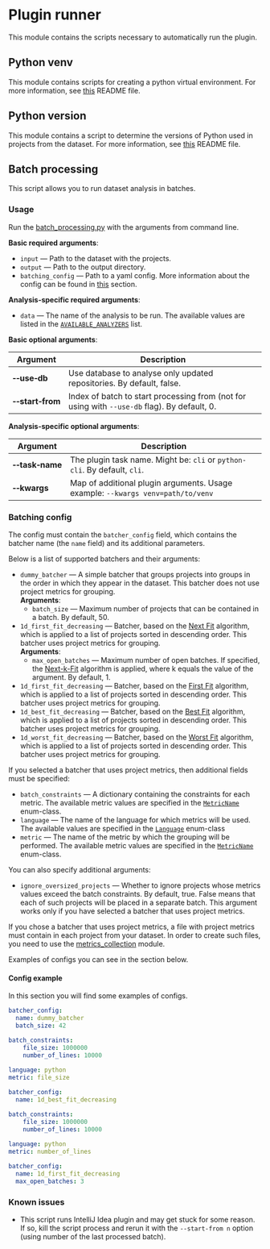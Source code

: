 # Plugin runner

This module contains the scripts necessary to automatically run the plugin.

## Python venv

This module contains scripts for creating a python virtual environment.
For more information, see [this](python_venv/README.md) README file.

## Python version

This module contains a script to determine the versions of Python used in projects from the dataset.
For more information, see [this](python_version/README.md) README file.

## Batch processing

This script allows you to run dataset analysis in batches.

### Usage

Run the [batch_processing.py](batch_processing.py) with the arguments from command line.

**Basic required arguments**:

- `input` — Path to the dataset with the projects.
- `output` — Path to the output directory.
- `batching_config` — Path to a yaml config. More information about the config can be found in [this](#batching-config)
  section.

**Analysis-specific required arguments**:

- `data` — The name of the analysis to be run. The available values are listed in
  the [`AVAILABLE_ANALYZERS`](analyzers.py) list.

**Basic optional arguments**:

| Argument                           | Description                                                                                  |
|------------------------------------|----------------------------------------------------------------------------------------------|
| **&#8209;&#8209;use&#8209;db**     | Use database to analyse only updated repositories. By default, false.                        |
| **&#8209;&#8209;start&#8209;from** | Index of batch to start processing from (not for using with `--use-db` flag). By default, 0. |

**Analysis-specific optional arguments**:

| Argument                          | Description                                                                     |
|-----------------------------------|---------------------------------------------------------------------------------|
| **&#8209;&#8209;task&#8209;name** | The plugin task name. Might be: `cli` or `python-cli`. By default, `cli`.       |
| **&#8209;&#8209;kwargs**          | Map of additional plugin arguments. Usage example: `--kwargs venv=path/to/venv` |

### Batching config

The config must contain the `batcher_config` field, which contains the batcher name (the `name` field) and its
additional parameters.

Below is a list of supported batchers and their arguments:

- `dummy_batcher` — A simple batcher that groups projects into groups in the order in which they appear in the dataset.
  This batcher does not use project metrics for grouping.<br/>
  **Arguments**:
    - `batch_size` — Maximum number of projects that can be contained in a batch. By default, 50.
- `1d_first_fit_decreasing` — Batcher, based on
  the [Next Fit](https://en.wikipedia.org/wiki/Bin_packing_problem#Single-class_algorithms) algorithm, which is applied
  to a list of projects sorted in descending order. This batcher uses project metrics for grouping.<br/>
  **Arguments**:
    - `max_open_batches` — Maximum number of open batches. If specified,
      the [Next-k-Fit](https://en.wikipedia.org/wiki/Bin_packing_problem#Single-class_algorithms) algorithm is applied,
      where k equals the value of the argument. By default, 1.
- `1d_first_fit_decreasing` — Batcher, based on
  the [First Fit](https://en.wikipedia.org/wiki/Bin_packing_problem#Single-class_algorithms) algorithm, which is applied
  to a list of projects sorted in descending order. This batcher uses project metrics for grouping.
- `1d_best_fit_decreasing` — Batcher, based on
  the [Best Fit](https://en.wikipedia.org/wiki/Bin_packing_problem#Single-class_algorithms) algorithm, which is applied
  to a list of projects sorted in descending order. This batcher uses project metrics for grouping.
- `1d_worst_fit_decreasing` — Batcher, based on
  the [Worst Fit](https://en.wikipedia.org/wiki/Bin_packing_problem#Single-class_algorithms) algorithm, which is applied
  to a list of projects sorted in descending order. This batcher uses project metrics for grouping.

If you selected a batcher that uses project metrics, then additional fields must be specified:

- `batch_constraints` — A dictionary containing the constraints for each metric. The available metric values are
  specified in the [`MetricName`](../benchmark/metrics_collection/metrics.py) enum-class.
- `language` — The name of the language for which metrics will be used. The available values are specified in
  the [`Language`](../utils/language.py) enum-class
- `metric` — The name of the metric by which the grouping will be performed. The available metric values are
  specified in the [`MetricName`](../benchmark/metrics_collection/metrics.py) enum-class.

You can also specify additional arguments:

- `ignore_oversized_projects` — Whether to ignore projects whose metrics values exceed the batch constraints. By
  default, true. False means that each of such projects will be placed in a separate batch. This argument works only if
  you have selected a batcher that uses project metrics.

If you chose a batcher that uses project metrics, a file with project metrics must contain in each project from your
dataset. In order to create such files, you need to use the [metrics_collection](../benchmark/metrics_collection)
module.

Examples of configs you can see in the section below.

#### Config example

In this section you will find some examples of configs.

```yaml
batcher_config:
  name: dummy_batcher
  batch_size: 42
```

```yaml
batch_constraints:
    file_size: 1000000
    number_of_lines: 10000
    
language: python
metric: file_size

batcher_config:
  name: 1d_best_fit_decreasing
```

```yaml
batch_constraints:
    file_size: 1000000
    number_of_lines: 10000
    
language: python
metric: number_of_lines

batcher_config:
  name: 1d_first_fit_decreasing
  max_open_batches: 3
```

### Known issues

- This script runs IntelliJ Idea plugin and may get stuck for some reason. If so, kill the script process and rerun it
  with the ```--start-from n``` option (using number of the last processed batch).
